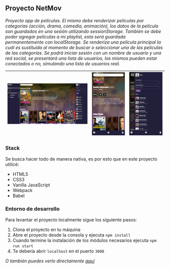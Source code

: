 ## Proyecto NetMov

_Proyecto app de películas. El mismo debe renderizar películas por categorías (acción, drama, comedia, animación), los datos de la película son guardados en una sesión utilizando sessionStorage. También se debe poder agregar películas a mi playlist, esta será guardada permanentemente con localStorage. Se renderiza una película principal la cuál es sustituída al momento de buscar o seleccionar una de las películas de las categorías. Se podrá iniciar sesión con un nombre de usuario y una red social, se presentará una lista de usuarios, los mismos pueden estar conectados o no, simulando una lista de usuarios real._

| ![Desktop](./src/images/desktop.png) | ![Mobile](./src/images/mobile-1.png) | ![Mobile Users](./src/images/mobile-2.png) |
| ------ | ------ | ----- |

### Stack

Se busca hacer todo de manera nativa, es por esto que en este proyecto utilicé:

- HTML5
- CSS3
- Vanilla JavaScript
- Webpack
- Babel

### Entorno de desarrollo

Para levantar el proyecto localmente sigue los siguiente pasos:

1. Clona el proyecto en tu máquina
2. Abre el proyecto desde la consola y ejecuta `npm install`
3. Cuando termine la instalación de los módulos necesarios ejecuta `npm run start`
4. Te debería abrir `localhost` en el puerto `3000`

_O también puedes verlo directamente [aquí](https://yoelribero.github.io/netmov/dist/)_
